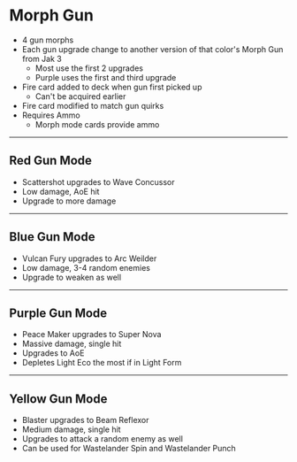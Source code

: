 # Morph Gun

* 4 gun morphs
* Each gun upgrade change to another version of that color's Morph Gun from Jak 3
  * Most use the first 2 upgrades
  * Purple uses the first and third upgrade
* Fire card added to deck when gun first picked up
  * Can't be acquired earlier
* Fire card modified to match gun quirks
* Requires Ammo
  * Morph mode cards provide ammo

---

## Red Gun Mode

* Scattershot upgrades to Wave Concussor
* Low damage, AoE hit
* Upgrade to more damage

---

## Blue Gun Mode

* Vulcan Fury upgrades to Arc Weilder
* Low damage, 3-4 random enemies
* Upgrade to weaken as well

---

## Purple Gun Mode

* Peace Maker upgrades to Super Nova
* Massive damage, single hit
* Upgrades to AoE
* Depletes Light Eco the most if in Light Form

---

## Yellow Gun Mode

* Blaster upgrades to Beam Reflexor
* Medium damage, single hit
* Upgrades to attack a random enemy as well
* Can be used for Wastelander Spin and Wastelander Punch
